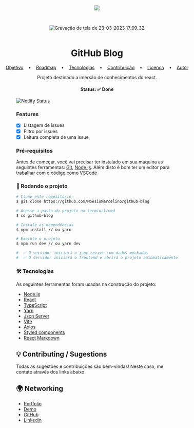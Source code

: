 <div style="display: flex; flex-direction: column; align-items: center; gap: 32px">
<img src="https://user-images.githubusercontent.com/37598129/227354308-986c5819-ca42-4216-b948-41c5986be321.png" />

![Gravação de tela de 23-03-2023 17_09_32](https://user-images.githubusercontent.com/37598129/227348133-9637def4-e94d-4a19-9708-31e9ff94c739.gif)
</div>


<h1 align="center">GitHub Blog</h1>
<p style="display: flex; gap: 16px; justify-content: center">
 <a href="#objetivo">Objetivo</a> •
 <a href="#roadmap">Roadmap</a> • 
 <a href="#tecnologias">Tecnologias</a> • 
 <a href="#contribuicao">Contribuição</a> • 
 <a href="#licenc-a">Licença</a> • 
 <a href="#autor">Autor</a>
</p>
<p align="center">Projeto destinado a imersão de conhecimentos do react.</p>


<h4 align="center"> 
	Status: ✅️ Done
</h4>

[![Netlify Status](https://api.netlify.com/api/v1/badges/88329e22-a748-4ae5-b9c4-7e0de13f6d77/deploy-status)](https://app.netlify.com/sites/astonishing-lamington-649bc8/deploys)

### Features

- [x] Listagem de issues
- [x] Filtro por issues
- [x] Leitura completa de uma issue

### Pré-requisitos

Antes de começar, você vai precisar ter instalado em sua máquina as seguintes ferramentas:
[Git](https://git-scm.com), [Node.js](https://nodejs.org/en/). 
Além disto é bom ter um editor para trabalhar com o código como [VSCode](https://code.visualstudio.com/)

### 🎲 Rodando o projeto

```bash
# Clone este repositório
$ git clone https://github.com/MoesioMarcelino/github-blog

# Acesse a pasta do projeto no terminal/cmd
$ cd github-blog

# Instale as dependências
$ npm install // ou yarn

# Execute o projeto
$ npm run dev // ou yarn dev

#  ✅️ O servidor iniciará o json-server com dados mockados
#  ✅️ O servidor iniciará o frontend e abrirá o projeto automaticamente no seu navegador
```

### 🛠 Tecnologias

As seguintes ferramentas foram usadas na construção do projeto:

- [Node.js](https://nodejs.org/en/)
- [React](https://pt-br.reactjs.org/)
- [TypeScript](https://www.typescriptlang.org/)
- [Yarn](https://yarnpkg.com/)
- [Json Server](https://www.npmjs.com/package/json-server)
- [Vite](https://vitejs.dev/)
- [Axios](https://axios-http.com/)
- [Styled components](https://styled-components.com/)
- [React Markdown](https://remarkjs.github.io/react-markdown/)


## 💡️ Contributing / Sugestions
Todas as sugestões e contribuições são bem-vindas! Neste caso, me contate através dos links abaixo

## 🌍️ Networking

- [Portfolio](https://moesiomarcelino.com)
- [Demo](https://github-blog.moesiomarcelino.com/)
- [GitHub](https://github.com/MoesioMarcelino)
- [Linkedin](https://www.linkedin.com/in/moesiomarcelino/)
